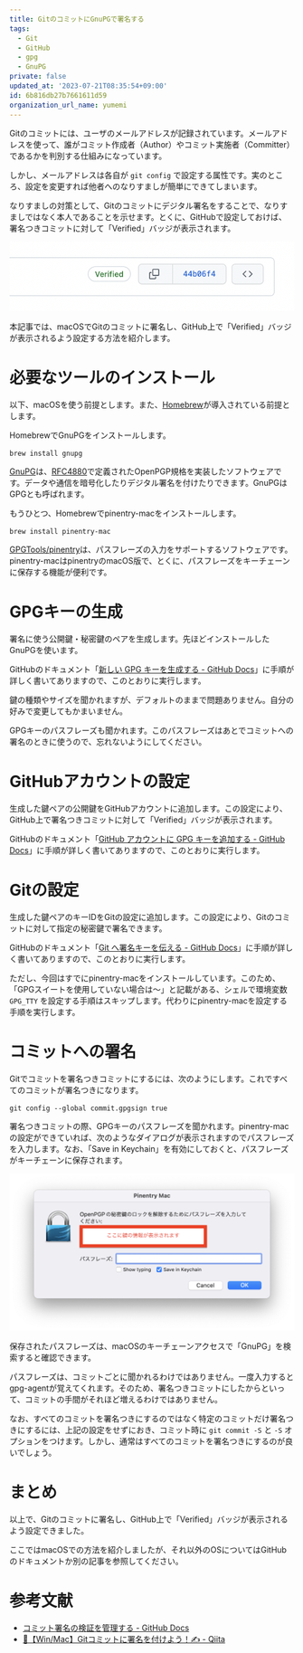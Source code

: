 ```yaml
---
title: GitのコミットにGnuPGで署名する
tags:
  - Git
  - GitHub
  - gpg
  - GnuPG
private: false
updated_at: '2023-07-21T08:35:54+09:00'
id: 6b816db27b7661611d59
organization_url_name: yumemi
---
```

Gitのコミットには、ユーザのメールアドレスが記録されています。メールアドレスを使って、誰がコミット作成者（Author）やコミット実施者（Committer）であるかを判別する仕組みになっています。

しかし、メールアドレスは各自が `git config` で設定する属性です。実のところ、設定を変更すれば他者へのなりすましが簡単にできてしまいます。

なりすましの対策として、Gitのコミットにデジタル署名をすることで、なりすましではなく本人であることを示せます。とくに、GitHubで設定しておけば、署名つきコミットに対して「Verified」バッジが表示されます。

![GitHubのVerifiedバッジ](https://raw.githubusercontent.com/usami-k/qiita-contents/main/images/git_gpg_sign_images/git_gpg_sign_verified.png)

本記事では、macOSでGitのコミットに署名し、GitHub上で「Verified」バッジが表示されるよう設定する方法を紹介します。

# 必要なツールのインストール

以下、macOSを使う前提とします。また、[Homebrew](https://brew.sh/)が導入されている前提とします。

HomebrewでGnuPGをインストールします。

```
brew install gnupg
```

[GnuPG](https://gnupg.org/)は、[RFC4880](https://www.rfc-editor.org/rfc/rfc4880.html)で定義されたOpenPGP規格を実装したソフトウェアです。データや通信を暗号化したりデジタル署名を付けたりできます。GnuPGはGPGとも呼ばれます。

もうひとつ、Homebrewでpinentry-macをインストールします。

```
brew install pinentry-mac
```

[GPGTools/pinentry](https://github.com/GPGTools/pinentry)は、パスフレーズの入力をサポートするソフトウェアです。pinentry-macはpinentryのmacOS版で、とくに、パスフレーズをキーチェーンに保存する機能が便利です。

# GPGキーの生成

署名に使う公開鍵・秘密鍵のペアを生成します。先ほどインストールしたGnuPGを使います。

GitHubのドキュメント「[新しい GPG キーを生成する - GitHub Docs](https://docs.github.com/ja/authentication/managing-commit-signature-verification/generating-a-new-gpg-key)」に手順が詳しく書いてありますので、このとおりに実行します。

鍵の種類やサイズを聞かれますが、デフォルトのままで問題ありません。自分の好みで変更してもかまいません。

GPGキーのパスフレーズも聞かれます。このパスフレーズはあとでコミットへの署名のときに使うので、忘れないようにしてください。

# GitHubアカウントの設定

生成した鍵ペアの公開鍵をGitHubアカウントに追加します。この設定により、GitHub上で署名つきコミットに対して「Verified」バッジが表示されます。

GitHubのドキュメント「[GitHub アカウントに GPG キーを追加する - GitHub Docs](https://docs.github.com/ja/authentication/managing-commit-signature-verification/adding-a-gpg-key-to-your-github-account)」に手順が詳しく書いてありますので、このとおりに実行します。

# Gitの設定

生成した鍵ペアのキーIDをGitの設定に追加します。この設定により、Gitのコミットに対して指定の秘密鍵で署名できます。

GitHubのドキュメント「[Git へ署名キーを伝える - GitHub Docs](https://docs.github.com/ja/authentication/managing-commit-signature-verification/telling-git-about-your-signing-key)」に手順が詳しく書いてありますので、このとおりに実行します。

ただし、今回はすでにpinentry-macをインストールしています。このため、「GPGスイートを使用していない場合は〜」と記載がある、シェルで環境変数 `GPG_TTY` を設定する手順はスキップします。代わりにpinentry-macを設定する手順を実行します。

# コミットへの署名

Gitでコミットを署名つきコミットにするには、次のようにします。これですべてのコミットが署名つきになります。

```
git config --global commit.gpgsign true
```

署名つきコミットの際、GPGキーのパスフレーズを聞かれます。pinentry-macの設定ができていれば、次のようなダイアログが表示されますのでパスフレーズを入力します。なお、「Save in Keychain」を有効にしておくと、パスフレーズがキーチェーンに保存されます。

![pinentry-macのダイアログ](https://raw.githubusercontent.com/usami-k/qiita-contents/main/images/git_gpg_sign_images/git_gpg_sign_pinentry.png)

保存されたパスフレーズは、macOSのキーチェーンアクセスで「GnuPG」を検索すると確認できます。

パスフレーズは、コミットごとに聞かれるわけではありません。一度入力するとgpg-agentが覚えてくれます。そのため、署名つきコミットにしたからといって、コミットの手間がそれほど増えるわけではありません。

なお、すべてのコミットを署名つきにするのではなく特定のコミットだけ署名つきにするには、上記の設定をせずにおき、コミット時に `git commit -S` と `-S` オプションをつけます。しかし、通常はすべてのコミットを署名つきにするのが良いでしょう。


# まとめ

以上で、Gitのコミットに署名し、GitHub上で「Verified」バッジが表示されるよう設定できました。

ここではmacOSでの方法を紹介しましたが、それ以外のOSについてはGitHubのドキュメントか別の記事を参照してください。

# 参考文献

- [コミット署名の検証を管理する - GitHub Docs](https://docs.github.com/ja/authentication/managing-commit-signature-verification)
- [🔰【Win/Mac】Gitコミットに署名を付けよう！✍ - Qiita](https://qiita.com/heppokofrontend/items/13f269f536fdaf9226c4)
